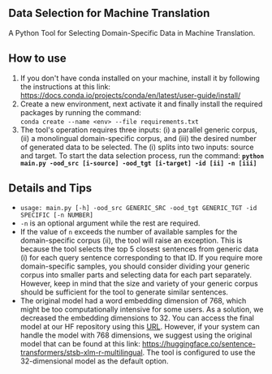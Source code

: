 ## Data Selection for Machine Translation 
A Python Tool for Selecting Domain-Specific Data in Machine Translation.
## How to use
1. If you don't have conda installed on your machine, install it by following the instructions at this link: <br> https://docs.conda.io/projects/conda/en/latest/user-guide/install/<br>
2. Create a new environment, next activate it and finally install the required packages by running the command:<br>
`conda create --name <env> --file requirements.txt`<br>
3. The tool's operation requires three inputs: (i) a parallel generic corpus, (ii) a monolingual domain-specific corpus, and (iii) the desired number of generated data to be selected. The (i) splits into two inputs: source and target. To start the data selection process, run the command:
**`python main.py -ood_src [i-source] -ood_tgt [i-target] -id [ii] -n [iii]`**
## Details and Tips
- `usage: main.py [-h] -ood_src GENERIC_SRC -ood_tgt GENERIC_TGT -id SPECIFIC [-n NUMBER]`
- `-n` is an optional argument while the rest are required. 
- If the value of `n` exceeds the number of available samples for the domain-specific corpus (ii), the tool will raise an exception. This is because the tool selects the top 5 closest sentences from generic data (i) for each query sentence corresponding to that ID. If you require more domain-specific samples, you should consider dividing your generic corpus into smaller parts and selecting data for each part separately. However, keep in mind that the size and variety of your generic corpus should be sufficient for the tool to generate similar sentences.
- The original model had a word embedding dimension of 768, which might be too computationally intensive for some users. As a solution, we decreased the embedding dimensions to 32. You can access the final model at our HF repository using this [URL](https://huggingface.co/joyebright/stsb-xlm-r-multilingual-32dim). However, if your system can handle the model with 768 dimensions, we suggest using the original model that can be found at this link: https://huggingface.co/sentence-transformers/stsb-xlm-r-multilingual. The tool is configured to use the 32-dimensional model as the default option.

